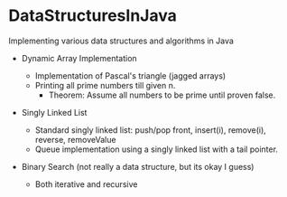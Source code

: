 # DataStructuresInJava
 Implementing various data structures and algorithms in Java
 
* Dynamic Array Implementation
  * Implementation of Pascal's triangle (jagged arrays)
  * Printing all prime numbers till given n.
    * Theorem: Assume all numbers to be prime until proven false. 

* Singly Linked List
  * Standard singly linked list: push/pop front, insert(i), remove(i), reverse, removeValue
  * Queue implementation using a singly linked list with a tail pointer.

* Binary Search (not really a data structure, but its okay I guess)
  * Both iterative and recursive